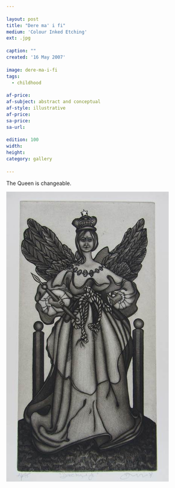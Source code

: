 ```yaml
---

layout: post
title: "Dere ma' i fi"
medium: 'Colour Inked Etching'
ext: .jpg

caption: ""
created: '16 May 2007'

image: dere-ma-i-fi
tags:
  - childhood

af-price:
af-subject: abstract and conceptual
af-style: illustrative
af-price:
sa-price:
sa-url:

edition: 100
width:
height:
category: gallery

---
```


The Queen is changeable.

![Black and white version of print](/images/dere-ma-i-fi-bw.jpg)
